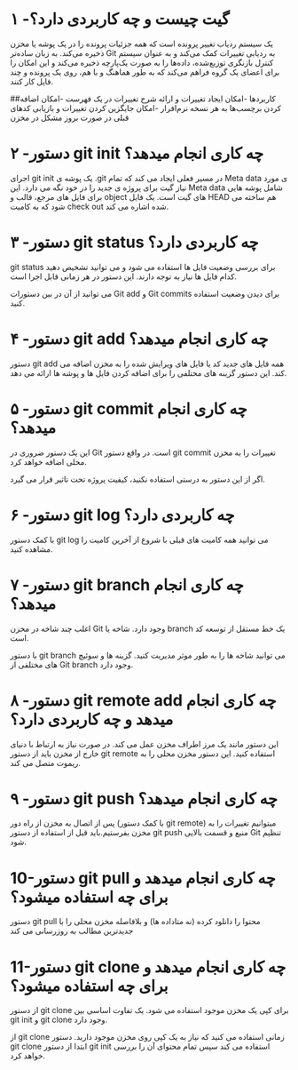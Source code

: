 
# ۱ -گیت چیست و چه کاربردی دارد؟

 یک سیستم ردیاب تغییر پرونده است که همه جزئیات پرونده را در یک پوشه یا مخزن ذخیره می‌کند. به زبان ساده‌تر Git به ردیابی تغییرات کمک می‌کند و به عنوان سیستم کنترل بازنگری توزیع‌شده، داده‌ها را به صورت یک‌پارچه  ذخیره می‌کند و این امکان را برای اعضای یک گروه فراهم می‌کند که به طور هماهنگ و با هم، روی یک پرونده و چند فایل کار کنند.

 ##کاربردها
 -امکان ایجاد تغییرات و ارائه شرح تغییرات در یک فهرست
 -امکان اضافه کردن برچسب‌ها به هر نسخه نرم‌افرار
 -امکان جایگزین کردن تغییرات و بازیابی کدهای قبلی در صورت بروز مشکل در مخزن

# ۲ -دستور git init چه کاری انجام میدهد؟  

اجرای git init یک پوشه ی .git  در مسیر فعلی ایجاد می کند که تمام Meta data ی مورد نیاز گیت برای پروژه ی جدید را در خود نگه می دارد. این Meta data شامل پوشه هایی برای فایل های مرجع، قالب و object های گیت است. یک فایل HEAD هم ساخته می شود که به کامیت check out شده اشاره می کند.

# ۳ -دستور git status چه کاربردی دارد؟

git status برای بررسی وضعیت فایل ها استفاده می شود و می توانید تشخیص دهید کدام فایل ها نیاز به توجه دارند. این دستور در هر زمانی قابل اجرا است.

می توانید از آن در بین دستورات Git add و Git commits برای دیدن وضعیت استفاده کنید.

# ۴ -دستور git add چه کاری انجام میدهد؟

دستور git add همه فایل های جدید کد یا فایل های ویرایش شده را به مخزن اضافه می کند. این دستور گزینه های مختلفی را برای اضافه کردن فایل ها و پوشه ها ارائه می دهد.

# ۵ -دستور git commit چه کاری انجام میدهد؟

این یک دستور ضروری در Git است. در واقع دستور git commit تغییرات را به مخزن محلی اضافه خواهد کرد.

اگر از این دستور به درستی استفاده نکنید، کیفیت پروژه تحت تاثیر قرار می گیرد.

# ۶ -دستور git log چه کاربردی دارد؟

با کمک دستور git log می توانید همه کامیت های قبلی با شروع از آخرین کامیت را مشاهده کنید.

# ۷ -دستور git branch چه کاری انجام میدهد؟

اغلب چند شاخه در مخزن Git وجود دارد. شاخه یا branch یک خط مستقل از توسعه کد است.

با دستور git branch می توانید شاخه ها را به طور موثر مدیریت کنید. گزینه ها و سوئیچ های مختلفی از Git branch وجود دارد.

# ۸ -دستور git remote add چه کاری انجام میدهد و چه کاربردی دارد؟

این دستور مانند یک مرز اطراف مخزن عمل می کند. در صورت نیاز به ارتباط با دنیای خارج از مخزن باید از دستور git remote استفاده کنید. این دستور مخزن محلی را به ریموت متصل می کند.

# ۹ -دستور git push چه کاری انجام میدهد؟

پس از اتصال به مخزن از راه دور (با کمک دستور git remote) میتوانیم تغییرات را به مخزن بفرستیم.باید قبل از استفاده از دستور git push منبع و قسمت بالایی Git تنظیم شود.

# 10-دستور git pull چه کاری انجام میدهد و برای چه استفاده میشود؟

دستور git pull محتوا را دانلود کرده (نه متاداده ها) و بلافاصله مخزن محلی را با جدیدترین مطالب به روزرسانی می کند

# 11-دستور git clone چه کاری انجام میدهد و برای چه استفاده میشود؟

از دستور git clone برای کپی یک مخزن موجود استفاده می شود. یک تفاوت اساسی بین git init و git clone وجود دارد.

از git clone زمانی استفاده می کنید که نیاز به یک کپی روی مخزن موجود دارید. دستور git clone ابتدا از دستور git init استفاده می کند سپس تمام محتوای آن را بررسی خواهد کرد.
